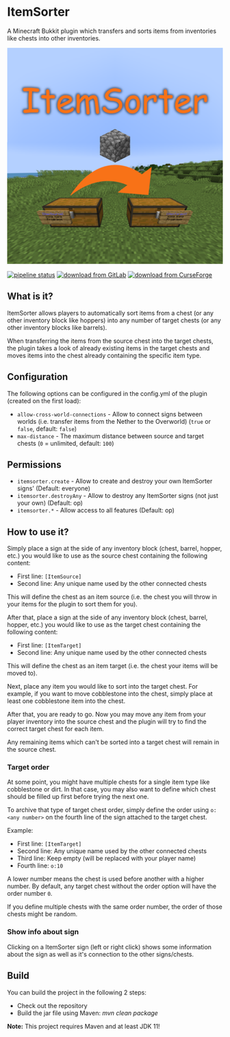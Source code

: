 # ItemSorter

A Minecraft Bukkit plugin which transfers and sorts items from inventories like chests into other inventories.

![](logo.png)

[![pipeline status](https://gitlab.com/Programie/ItemSorter/badges/master/pipeline.svg)](https://gitlab.com/Programie/ItemSorter/commits/master)
[![download from GitLab](https://img.shields.io/badge/download-Releases-blue?logo=gitlab)](https://gitlab.com/Programie/ItemSorter/-/releases)
[![download from CurseForge](https://img.shields.io/badge/download-CurseForge-blue?logo=curseforge)](https://www.curseforge.com/minecraft/bukkit-plugins/itemsorter)

## What is it?

ItemSorter allows players to automatically sort items from a chest (or any other inventory block like hoppers) into any number of target chests (or any other inventory blocks like barrels).

When transferring the items from the source chest into the target chests, the plugin takes a look of already existing items in the target chests and moves items into the chest already containing the specific item type.

## Configuration

The following options can be configured in the config.yml of the plugin (created on the first load):

* `allow-cross-world-connections` - Allow to connect signs between worlds (i.e. transfer items from the Nether to the Overworld) (`true` or `false`, default: `false`)
* `max-distance` - The maximum distance between source and target chests (`0` = unlimited, default: `100`)

## Permissions

* `itemsorter.create` - Allow to create and destroy your own ItemSorter signs' (Default: everyone)
* `itemsorter.destroyAny` - Allow to destroy any ItemSorter signs (not just your own) (Default: op)
* `itemsorter.*` - Allow access to all features (Default: op)

## How to use it?

Simply place a sign at the side of any inventory block (chest, barrel, hopper, etc.) you would like to use as the source chest containing the following content:

* First line: `[ItemSource]`
* Second line: Any unique name used by the other connected chests

This will define the chest as an item source (i.e. the chest you will throw in your items for the plugin to sort them for you).

After that, place a sign at the side of any inventory block (chest, barrel, hopper, etc.) you would like to use as the target chest containing the following content:

* First line: `[ItemTarget]`
* Second line: Any unique name used by the other connected chests

This will define the chest as an item target (i.e. the chest your items will be moved to).

Next, place any item you would like to sort into the target chest. For example, if you want to move cobblestone into the chest, simply place at least one cobblestone item into the chest.

After that, you are ready to go. Now you may move any item from your player inventory into the source chest and the plugin will try to find the correct target chest for each item.

Any remaining items which can't be sorted into a target chest will remain in the source chest.

### Target order

At some point, you might have multiple chests for a single item type like cobblestone or dirt. In that case, you may also want to define which chest should be filled up first before trying the next one.

To archive that type of target chest order, simply define the order using `o:<any number>` on the fourth line of the sign attached to the target chest.

Example:

* First line: `[ItemTarget]`
* Second line: Any unique name used by the other connected chests
* Third line: Keep empty (will be replaced with your player name)
* Fourth line: `o:10`

A lower number means the chest is used before another with a higher number. By default, any target chest without the order option will have the order number `0`.

If you define multiple chests with the same order number, the order of those chests might be random.

### Show info about sign

Clicking on a ItemSorter sign (left or right click) shows some information about the sign as well as it's connection to the other signs/chests.

## Build

You can build the project in the following 2 steps:

* Check out the repository
* Build the jar file using Maven: *mvn clean package*

**Note:** This project requires Maven and at least JDK 11!